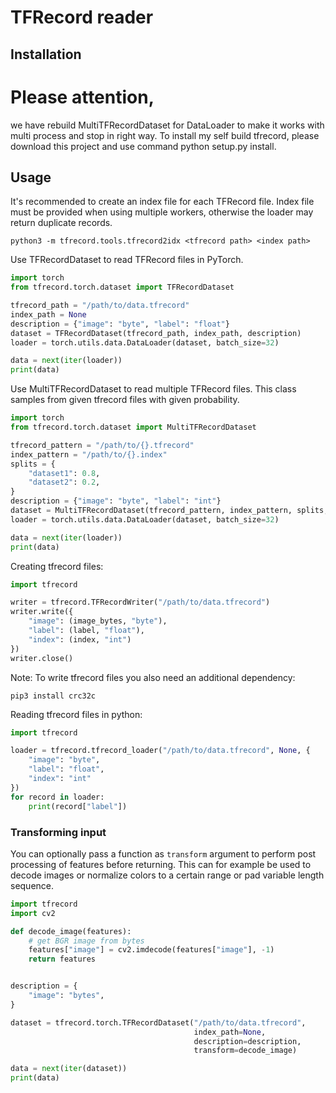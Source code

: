 # TFRecord reader

## Installation
# Please attention,
we have rebuild MultiTFRecordDataset for DataLoader to make it works with multi process and stop in right way.
To install my self build tfrecord, please download this project and use command python setup.py install. 
## Usage

It's recommended to create an index file for each TFRecord file. Index file must be provided when using multiple workers, otherwise the loader may return duplicate records.
```
python3 -m tfrecord.tools.tfrecord2idx <tfrecord path> <index path>
```


Use TFRecordDataset to read TFRecord files in PyTorch.
```python
import torch
from tfrecord.torch.dataset import TFRecordDataset

tfrecord_path = "/path/to/data.tfrecord"
index_path = None
description = {"image": "byte", "label": "float"}
dataset = TFRecordDataset(tfrecord_path, index_path, description)
loader = torch.utils.data.DataLoader(dataset, batch_size=32)

data = next(iter(loader))
print(data)
```

Use MultiTFRecordDataset to read multiple TFRecord files. This class samples from given tfrecord files with given probability.
```python
import torch
from tfrecord.torch.dataset import MultiTFRecordDataset

tfrecord_pattern = "/path/to/{}.tfrecord"
index_pattern = "/path/to/{}.index"
splits = {
    "dataset1": 0.8,
    "dataset2": 0.2,
}
description = {"image": "byte", "label": "int"}
dataset = MultiTFRecordDataset(tfrecord_pattern, index_pattern, splits, description)
loader = torch.utils.data.DataLoader(dataset, batch_size=32)

data = next(iter(loader))
print(data)
```

Creating tfrecord files:
```python
import tfrecord

writer = tfrecord.TFRecordWriter("/path/to/data.tfrecord")
writer.write({
    "image": (image_bytes, "byte"),
    "label": (label, "float"),
    "index": (index, "int")
})
writer.close()
```
Note: To write tfrecord files you also need an additional dependency:
```
pip3 install crc32c
```

Reading tfrecord files in python:
```python
import tfrecord

loader = tfrecord.tfrecord_loader("/path/to/data.tfrecord", None, {
    "image": "byte",
    "label": "float",
    "index": "int"
})
for record in loader:
    print(record["label"])
```

### Transforming input

You can optionally pass a function as `transform` argument to perform post processing of features before returning. 
This can for example be used to decode images or normalize colors to a certain range or pad variable length sequence.
 
```python
import tfrecord
import cv2

def decode_image(features):
    # get BGR image from bytes
    features["image"] = cv2.imdecode(features["image"], -1)
    return features


description = {
    "image": "bytes",
}

dataset = tfrecord.torch.TFRecordDataset("/path/to/data.tfrecord",
                                         index_path=None,
                                         description=description,
                                         transform=decode_image)

data = next(iter(dataset))
print(data)
```
